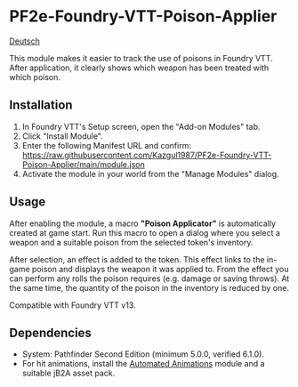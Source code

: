# PF2e-Foundry-VTT-Poison-Applier

[Deutsch](README.de.md)

This module makes it easier to track the use of poisons in Foundry VTT. After application, it clearly shows which weapon has been treated with which poison.

## Installation

1. In Foundry VTT's Setup screen, open the "Add-on Modules" tab.
2. Click "Install Module".
3. Enter the following Manifest URL and confirm: https://raw.githubusercontent.com/Kazgul1987/PF2e-Foundry-VTT-Poison-Applier/main/module.json
4. Activate the module in your world from the "Manage Modules" dialog.

## Usage

After enabling the module, a macro **"Poison Applicator"** is automatically created at game start. Run this macro to open a dialog where you select a weapon and a suitable poison from the selected token's inventory.

After selection, an effect is added to the token. This effect links to the in-game poison and displays the weapon it was applied to. From the effect you can perform any rolls the poison requires (e.g. damage or saving throws). At the same time, the quantity of the poison in the inventory is reduced by one.

Compatible with Foundry VTT v13.

## Dependencies

- System: Pathfinder Second Edition (minimum 5.0.0, verified 6.1.0).
- For hit animations, install the [Automated Animations](https://foundryvtt.com/packages/autoanimations) module and a suitable jB2A asset pack.
